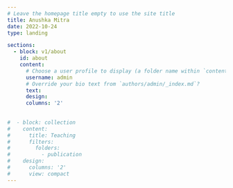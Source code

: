 ```yaml
---
# Leave the homepage title empty to use the site title
title: Anushka Mitra
date: 2022-10-24
type: landing

sections:
  - block: v1/about
    id: about
    content:
      # Choose a user profile to display (a folder name within `content/authors/`)
      username: admin
      # Override your bio text from `authors/admin/_index.md`?
      text:
      design:
      columns: '2'
     
      
#  - block: collection
#    content:
#      title: Teaching
#      filters:
#        folders:
#          - publication
#    design:
#      columns: '2'
#      view: compact
---
```

